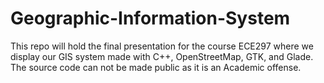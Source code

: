 # Geographic-Information-System
This repo will hold the final presentation for the course ECE297 where we display our GIS system made with C++, OpenStreetMap, GTK, and Glade. The source code can not be made public as it is an Academic offense.
